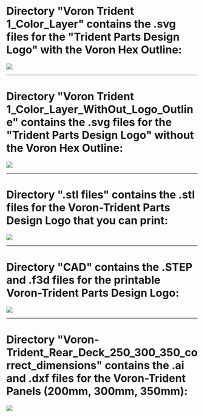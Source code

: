 
# Directory "Voron Trident 1_Color_Layer" contains the .svg files for the "Trident Parts Design Logo" with the Voron Hex Outline:

<img src="https://github.com/GadgetAngel/Cricut_Voron_Logos/blob/main/images/Voron-Trident_DesignLogo.png?raw=true" />

---

#  Directory "Voron Trident 1_Color_Layer_WithOut_Logo_Outline" contains the .svg files for the "Trident Parts Design Logo" without the Voron Hex Outline:

<img src="https://github.com/GadgetAngel/Cricut_Voron_Logos/blob/main/images/Voron-Trident_DesignLogo_WithOUTHexOutline2jpg.jpg?raw=true" />

---

# Directory ".stl files" contains the .stl files for the Voron-Trident Parts Design Logo that you can print:

<img src="https://github.com/GadgetAngel/Cricut_Voron_Logos/blob/main/images/Voron-Trident_DesignLogo_Trident_350_deck_Panel.stl.png?raw=true" />

---

# Directory "CAD" contains the .STEP and .f3d files for the printable Voron-Trident Parts Design Logo:

<img src="https://github.com/GadgetAngel/Cricut_Voron_Logos/blob/main/images/Voron-Trident_DesignLogo_Trident_250_Rear_Panel.stl.png?raw=true" />

---

# Directory "Voron-Trident_Rear_Deck_250_300_350_correct_dimensions" contains the .ai and .dxf files for the Voron-Trident Panels (200mm, 300mm, 350mm):

<img src="https://github.com/GadgetAngel/Cricut_Voron_Logos/blob/main/images/250_rear.jpg?raw=true" />